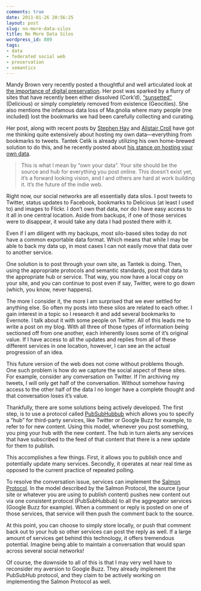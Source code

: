 ```yaml
---
comments: true
date: 2011-01-26 20:56:25
layout: post
slug: no-more-data-silos
title: No More Data Silos
wordpress_id: 889
tags:
- data
- federated social web
- preservation
- semantics
---
```


Mandy Brown very recently posted a thoughtful and well articulated look at [the importance of digital preservation](http://aworkinglibrary.com/library/archives/forever/). Her post was sparked by a flurry of sites that have recently been either dissolved (Cork’d), [“sunsetted”](http://mashable.com/2010/12/16/leaked-slide-shows-yahoo-is-killing-delicious-other-web-apps/) (Delicious) or simply completely removed from existence (Geocities). She also mentions the infamous data loss of Ma.gnolia where many people (me included) lost the bookmarks we had been carefully collecting and curating.

Her post, along with recent posts by [Stephen Hay](http://www.the-haystack.com/2010/12/17/death-to-web-services-long-live-web-services/) and [Alistair Croll](http://mashable.com/2011/01/12/data-ownership/) have got me thinking quite extensively about hosting my own data—everything from bookmarks to tweets. Tantek Celik is already utilizing his own home-brewed solution to do this, and he recently posted about [his stance on hosting your own data](http://tantek.com/2011/010/b1/owning-your-data).


> This is what I mean by “own your data”. Your site should be the source and hub for everything you post online. This doesn’t exist yet, it’s a forward looking vision, and I and others are hard at work building it. It’s the future of the indie web.


Right now, our social networks are all essentially data silos. I post tweets to Twitter, status updates to Facebook, bookmarks to Delicious (at least I used to) and images to Flickr. I don’t own that data, nor do I have easy access to it all in one central location. Aside from backups, if one of those services were to disappear, it would take any data I had posted there with it.

Even if I am diligent with my backups, most silo-based sites today do not have a common exportable data format. Which means that while I may be able to back my data up, in most cases I can not easily move that data over to another service.

One solution is to post through your own site, as Tantek is doing. Then, using the appropriate protocols and semantic standards, post that data to the appropriate hub or service. That way, you now have a local copy on your site, and you can continue to post even if say, Twitter, were to go down (which, you know, never happens).

The more I consider it, the more I am surprised that we ever settled for anything else. So often my posts into these silos are related to each other. I gain interest in a topic so I research it and add several bookmarks to Evernote. I talk about it with some people on Twitter. All of this leads me to write a post on my blog. With all three of those types of information being sectioned off from one another, each inherently loses some of it’s original value. If I have access to all the updates and replies from all of these different services in one location, however, I can see an the actual progression of an idea.

This future version of the web does not come without problems though. One such problem is how do we capture the social aspect of these sites. For example, consider any conversation on Twitter. If I’m archiving my tweets, I will only get half of the conversation. Without somehow having access to the other half of the data I no longer have a complete thought and that conversation loses it’s value.

Thankfully, there are some solutions being actively developed. The first step, is to use a protocol called [PubSubHubbub](http://code.google.com/p/pubsubhubbub/) which allows you to specify a “hub” for third-party services, like Twitter or Google Buzz for example, to refer to for new content. Using this model, whenever you post something, you ping your hub with the new content. The hub in turn alerts any services that have subscribed to the feed of that content that there is a new update for them to publish.

This accomplishes a few things. First, it allows you to publish once and potentially update many services. Secondly, it operates at near real time as opposed to the current practice of repeated polling.

To resolve the conversation issue, services can implement the [Salmon Protocol](http://www.salmon-protocol.org/). In the model described by the Salmon Protocol, the source (your site or whatever you are using to publish content) pushes new content out via one consistent protocol (PubSubHubbub) to all the aggregator services (Google Buzz for example). When a comment or reply is posted on one of those services, that service will then push the comment back to the source.

At this point, you can choose to simply store locally, or push that comment back out to your hub so other services can post the reply as well. If a large amount of services get behind this technology, it offers tremendous potential. Imagine being able to maintain a conversation that would span across several social networks!

Of course, the downside to all of this is that I may very well have to reconsider my aversion to Google Buzz. They already implement the PubSubHub protocol, and they claim to be actively working on implementing the Salmon Protocol as well.
